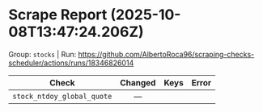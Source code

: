 # Scrape Report (2025-10-08T13:47:24.206Z)

Group: `stocks`  |  Run: https://github.com/AlbertoRoca96/scraping-checks-scheduler/actions/runs/18346826014

| Check | Changed | Keys | Error |
|---|:---:|:--|:--|
| `stock_ntdoy_global_quote` | — |  |  |
